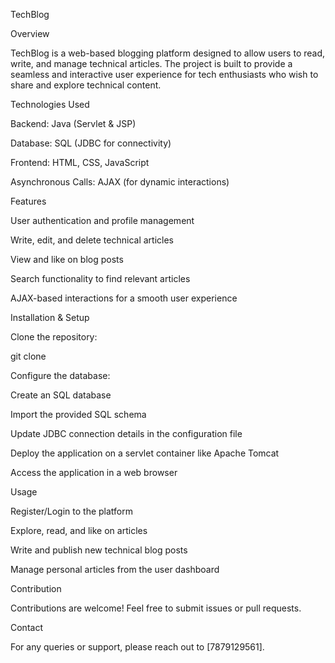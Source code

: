 TechBlog

Overview

TechBlog is a web-based blogging platform designed to allow users to read, write, and manage technical articles. The project is built to provide a seamless and interactive user experience for tech enthusiasts who wish to share and explore technical content.

Technologies Used

Backend: Java (Servlet & JSP)

Database: SQL (JDBC for connectivity)

Frontend: HTML, CSS, JavaScript

Asynchronous Calls: AJAX (for dynamic interactions)

Features

User authentication and profile management

Write, edit, and delete technical articles

View and like on blog posts

Search functionality to find relevant articles

AJAX-based interactions for a smooth user experience

Installation & Setup

Clone the repository:

git clone <repository-url>

Configure the database:

Create an SQL database

Import the provided SQL schema

Update JDBC connection details in the configuration file

Deploy the application on a servlet container like Apache Tomcat

Access the application in a web browser

Usage

Register/Login to the platform

Explore, read, and like on articles

Write and publish new technical blog posts

Manage personal articles from the user dashboard

Contribution

Contributions are welcome! Feel free to submit issues or pull requests.

Contact

For any queries or support, please reach out to [7879129561].
